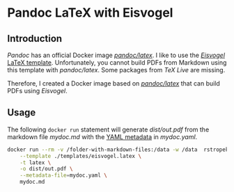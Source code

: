 # Pandoc LaTeX with Eisvogel

## Introduction

*Pandoc* has an official Docker image [*pandoc/latex*](https://hub.docker.com/r/pandoc/latex). I like to use the [*Eisvogel* LaTeX template](https://github.com/Wandmalfarbe/pandoc-latex-template). Unfortunately, you cannot build PDFs from Markdown using this template with *pandoc/latex*. Some packages from *TeX Live* are missing.

Therefore, I created a Docker image based on [*pandoc/latex*](https://hub.docker.com/r/pandoc/latex) that can build PDFs using *Eisvogel*.

## Usage

The following `docker run` statement will generate *dist/out.pdf* from the markdown file *mydoc.md* with the [YAML metadata](https://pandoc.org/MANUAL.html#extension-yaml_metadata_block) in *mydoc.yaml*.

```bash
docker run --rm -v /folder-with-markdown-files:/data -w /data  rstropek/pandoc-latex -f markdown \
    --template ./templates/eisvogel.latex \
    -t latex \
    -o dist/out.pdf \
    --metadata-file=mydoc.yaml \
    mydoc.md
```
